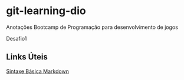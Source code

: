 # git-learning-dio
Anotações Bootcamp de Programação para desenvolvimento de jogos

Desafio1

## Links Úteis
[Sintaxe Básica Markdown](https://www.markdownguide.org/basic-syntax/)

